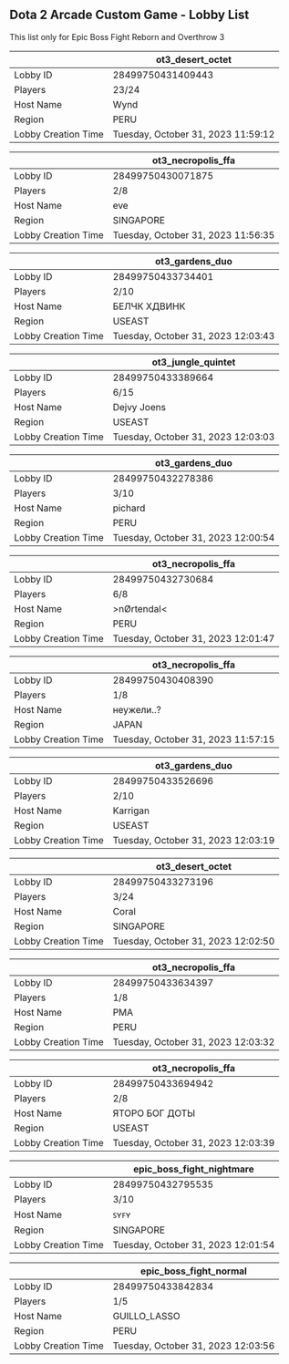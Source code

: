 ## Dota 2 Arcade Custom Game - Lobby List

This list only for Epic Boss Fight Reborn and Overthrow 3

|  | ot3_desert_octet |
| ------ | ------ |
| Lobby ID | 28499750431409443 |
| Players | 23/24 |
| Host Name | Wynd |
| Region | PERU |
| Lobby Creation Time | Tuesday, October 31, 2023 11:59:12 |


|  | ot3_necropolis_ffa |
| ------ | ------ |
| Lobby ID | 28499750430071875 |
| Players | 2/8 |
| Host Name | eve |
| Region | SINGAPORE |
| Lobby Creation Time | Tuesday, October 31, 2023 11:56:35 |


|  | ot3_gardens_duo |
| ------ | ------ |
| Lobby ID | 28499750433734401 |
| Players | 2/10 |
| Host Name | БЕЛЧК ХДВИНК |
| Region | USEAST |
| Lobby Creation Time | Tuesday, October 31, 2023 12:03:43 |


|  | ot3_jungle_quintet |
| ------ | ------ |
| Lobby ID | 28499750433389664 |
| Players | 6/15 |
| Host Name | Dejvy Joens |
| Region | USEAST |
| Lobby Creation Time | Tuesday, October 31, 2023 12:03:03 |


|  | ot3_gardens_duo |
| ------ | ------ |
| Lobby ID | 28499750432278386 |
| Players | 3/10 |
| Host Name | pichard |
| Region | PERU |
| Lobby Creation Time | Tuesday, October 31, 2023 12:00:54 |


|  | ot3_necropolis_ffa |
| ------ | ------ |
| Lobby ID | 28499750432730684 |
| Players | 6/8 |
| Host Name | >nØrtendal< |
| Region | PERU |
| Lobby Creation Time | Tuesday, October 31, 2023 12:01:47 |


|  | ot3_necropolis_ffa |
| ------ | ------ |
| Lobby ID | 28499750430408390 |
| Players | 1/8 |
| Host Name | неужели..? |
| Region | JAPAN |
| Lobby Creation Time | Tuesday, October 31, 2023 11:57:15 |


|  | ot3_gardens_duo |
| ------ | ------ |
| Lobby ID | 28499750433526696 |
| Players | 2/10 |
| Host Name | Karrigan |
| Region | USEAST |
| Lobby Creation Time | Tuesday, October 31, 2023 12:03:19 |


|  | ot3_desert_octet |
| ------ | ------ |
| Lobby ID | 28499750433273196 |
| Players | 3/24 |
| Host Name | Coral |
| Region | SINGAPORE |
| Lobby Creation Time | Tuesday, October 31, 2023 12:02:50 |


|  | ot3_necropolis_ffa |
| ------ | ------ |
| Lobby ID | 28499750433634397 |
| Players | 1/8 |
| Host Name | PMA |
| Region | PERU |
| Lobby Creation Time | Tuesday, October 31, 2023 12:03:32 |


|  | ot3_necropolis_ffa |
| ------ | ------ |
| Lobby ID | 28499750433694942 |
| Players | 2/8 |
| Host Name | ЯТОРО БОГ ДОТЫ |
| Region | USEAST |
| Lobby Creation Time | Tuesday, October 31, 2023 12:03:39 |


|  | epic_boss_fight_nightmare |
| ------ | ------ |
| Lobby ID | 28499750432795535 |
| Players | 3/10 |
| Host Name | ꜱʏꜰʏ |
| Region | SINGAPORE |
| Lobby Creation Time | Tuesday, October 31, 2023 12:01:54 |


|  | epic_boss_fight_normal |
| ------ | ------ |
| Lobby ID | 28499750433842834 |
| Players | 1/5 |
| Host Name | GUILLO_LASSO |
| Region | PERU |
| Lobby Creation Time | Tuesday, October 31, 2023 12:03:56 |


